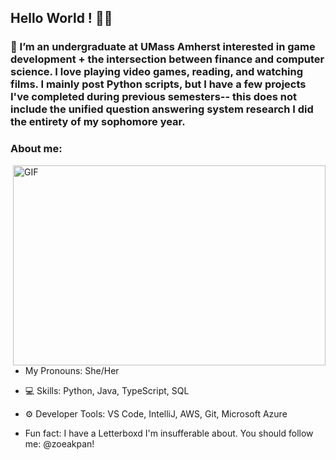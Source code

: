## Hello World ! 🧚‍♀️

### 🌸 I’m an undergraduate at UMass Amherst interested in game development + the intersection between finance and computer science. I love playing video games, reading, and watching films. I mainly post Python scripts, but I have a few projects I've completed during previous semesters-- this does not include the unified question answering system research I did the entirety of my sophomore year. 

### **About me:**
<img align="right" alt="GIF" src="./code.gif" width="500" height="320" />

- My Pronouns: She/Her

- 💻 Skills: Python, Java, TypeScript, SQL

- ⚙️ Developer Tools: VS Code, IntelliJ, AWS, Git, Microsoft Azure

- Fun fact: I have a Letterboxd I'm insufferable about. You should follow me: @zoeakpan!



